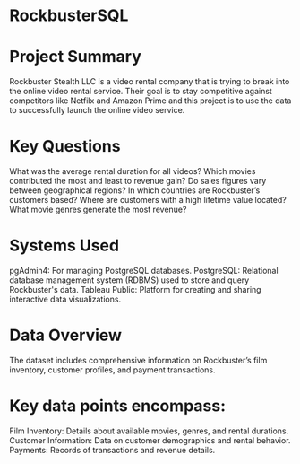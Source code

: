 # RockbusterSQL
# Project Summary
Rockbuster Stealth LLC is a video rental company that is trying to break into the online video rental service. Their goal is to stay competitive against competitors like Netfilx and Amazon Prime and this project is to use the data to successfully launch the online video service. 

# Key Questions
What was the average rental duration for all videos?
Which movies contributed the most and least to revenue gain?
Do sales figures vary between geographical regions?
In which countries are Rockbuster’s customers based?
Where are customers with a high lifetime value located?
What movie genres generate the most revenue?

# Systems Used
pgAdmin4: For managing PostgreSQL databases.
PostgreSQL: Relational database management system (RDBMS) used to store and query Rockbuster's data.
Tableau Public: Platform for creating and sharing interactive data visualizations.

# Data Overview
The dataset includes comprehensive information on Rockbuster’s film inventory, customer profiles, and payment transactions.

# Key data points encompass:
Film Inventory: Details about available movies, genres, and rental durations.
Customer Information: Data on customer demographics and rental behavior.
Payments: Records of transactions and revenue details.
